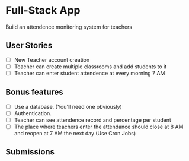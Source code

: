 # Full-Stack App

Build an attendence monitoring system for teachers

## User Stories

- [ ] New Teacher account creation
- [ ] Teacher can create multiple classrooms and add students to it
- [ ] Teacher can enter student attendence at every morning 7 AM

## Bonus features

- [ ] Use a database. (You'll need one obviously)
- [ ] Authentication.
- [ ] Teacher can see attendence record and percentage per student
- [ ] The place where teachers enter the attendance should close at 8 AM and reopen at 7 AM the next day (Use Cron Jobs)

## Submissions